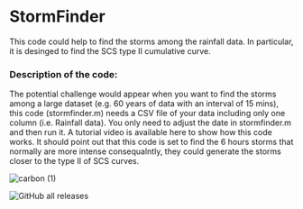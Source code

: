 
# StormFinder
This code could help to find the storms among the rainfall data. In particular, it is desinged to find the SCS type II cumulative curve. 
### Description of the code: 
The potential challenge would appear when you want to find the storms among a large dataset (e.g. 60 years of data with an interval of 15 mins), this code (stormfinder.m) needs a CSV file of your data including only one column (i.e. Rainfall data). You only need to adjust the date in stormfinder.m and then run it. A tutorial video is available here to show how this code works. It should point out that this code is set to find the 6 hours storms that normally are more intense consequalntly, they could generate the storms closer to the type II of SCS curves. 

![carbon (1)](https://github.com/DocuFlood/StormFinder/assets/142851676/a6a6d522-8397-4fa6-8a5d-e38d4f543138)

![GitHub all releases](https://img.shields.io/github/downloads/DocuFlood/StormFinder/total)


